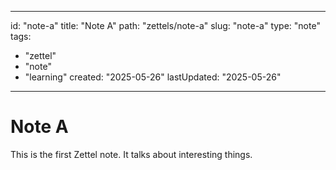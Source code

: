 
---
id: "note-a"
title: "Note A"
path: "zettels/note-a"
slug: "note-a"
type: "note"
tags:
  - "zettel"
  - "note"
  - "learning"
created: "2025-05-26"
lastUpdated: "2025-05-26"
---

# Note A

This is the first Zettel note. It talks about interesting things.
